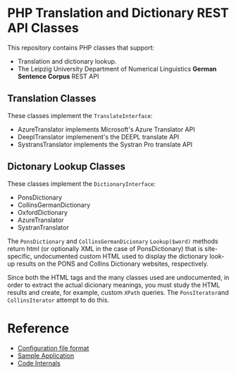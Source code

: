 # PHP Translation and Dictionary REST API Classes

This repository contains PHP classes that support:

- Translation and dictionary lookup.
- The Leipzig University Department of Numerical Linguistics **German Sentence Corpus** REST API

## Translation Classes

These classes implement the `TranslateInterface`:

- AzureTranslator implements Microsoft's Azure Translator API
- DeeplTranslator implemenent's the DEEPL translate API
- SystransTranslator implements the Systran Pro translate API

## Dictonary Lookup Classes

These classes implement the `DictionaryInterface`:

- PonsDictionary
- CollinsGermanDictionary
- OxfordDictionary
- AzureTranslator
- SystranTranslator

The `PonsDictionary` and `CollinsGermanDicionary` `Lookup($word)` methods return html (or optionally XML in the case of PonsDictionary) that is site-specific,
undocumented custom HTML used to display the dictionary look-up results on the PONS and Collins Dictionary websites, respectively.

Since both the HTML tags and the many classes used are undocumented, in order to extract the actual dicionary meanings, you must study the HTML results and create,
for example, custom `XPath` queries. The `PonsIterator`and `CollinsIterator` attempt to do this.

# Reference

- [Configuration file format](docs/config.md)
- [Sample Application](docs/app.md)
- [Code Internals](docs/internals.md)
